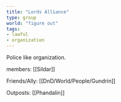 ```yaml
---
title: "Lords Alliance"
type: group
world: "figure out"
tags: 
- lawful
- organization
---
```


Police like organization.

members: [[Sildar]] 

Friends/Ally: [[DnD/World/People/Gundrin]]

Outposts: [[Phandalin]]